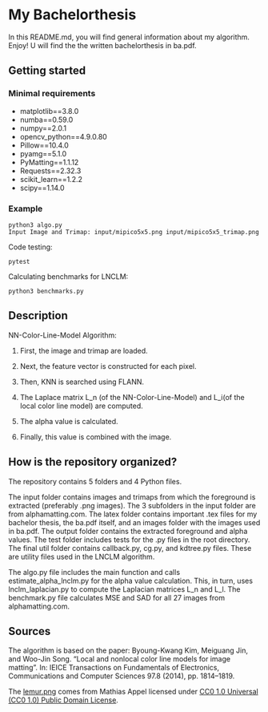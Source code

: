 # My Bachelorthesis

In this README.md, you will find general information about my algorithm. Enjoy! U will find the the written bachelorthesis in ba.pdf.

## Getting started

### Minimal requirements

- matplotlib==3.8.0
- numba==0.59.0
- numpy==2.0.1
- opencv_python==4.9.0.80
- Pillow==10.4.0
- pyamg==5.1.0
- PyMatting==1.1.12
- Requests==2.32.3
- scikit_learn==1.2.2
- scipy==1.14.0

### Example

```
python3 algo.py
Input Image and Trimap: input/mipico5x5.png input/mipico5x5_trimap.png
```

Code testing:

```
pytest
```

Calculating benchmarks for LNCLM:

```
python3 benchmarks.py
```

## Description

NN-Color-Line-Model Algorithm:

1. First, the image and trimap are loaded.

2. Next, the feature vector is constructed for each pixel.

3. Then, KNN is searched using FLANN.

4. The Laplace matrix L_n (of the NN-Color-Line-Model) and L_i(of the local color line model) are computed.

5. The alpha value is calculated.

6. Finally, this value is combined with the image.

## How is the repository organized?

The repository contains 5 folders and 4 Python files.

The input folder contains images and trimaps from which the foreground is extracted (preferably .png images). The 3 subfolders in the input folder are from alphamatting.com.
The latex folder contains important .tex files for my bachelor thesis, the ba.pdf itself, and an images folder with the images used in ba.pdf.
The output folder contains the extracted foreground and alpha values.
The test folder includes tests for the .py files in the root directory.
The final util folder contains callback.py, cg.py, and kdtree.py files. These are utility files used in the LNCLM algorithm.

The algo.py file includes the main function and calls estimate_alpha_lnclm.py for the alpha value calculation. This, in turn, uses lnclm_laplacian.py to compute the Laplacian matrices L_n and L_l. The benchmark.py file calculates MSE and SAD for all 27 images from alphamatting.com.

## Sources

The algorithm is based on the paper:
Byoung-Kwang Kim, Meiguang Jin, and Woo-Jin Song. “Local and nonlocal color line models for image matting”. In: IEICE Transactions on Fundamentals of Electronics, Communications and Computer Sciences 97.8 (2014), pp. 1814–1819.

The [lemur.png](https://www.flickr.com/photos/mathiasappel/25419442300/) comes from Mathias Appel licensed under [CC0 1.0 Universal (CC0 1.0) Public Domain License](https://creativecommons.org/publicdomain/zero/1.0/).
